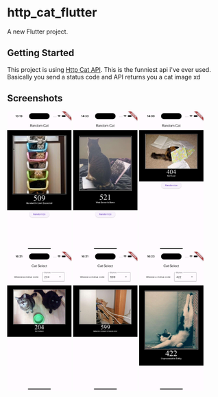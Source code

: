 # http_cat_flutter

A new Flutter project.

## Getting Started

This project is using [Http Cat API](https://http.cat). This is the funniest api i've ever used. Basically you send a status code and API returns you a cat image xd

## Screenshots

<img src="screenshots/cat_509.png" width="150" alt="509">   <img src="screenshots/cat_521.png" width="150" alt="521">   <img src="screenshots/cat_404.png" width="150" alt="404">
<br>
<img src="screenshots/cat_204.png" width="150" alt="204">   <img src="screenshots/cat_599.png" width="150" alt="599">   <img src="screenshots/cat_422.png" width="150" alt="422">
